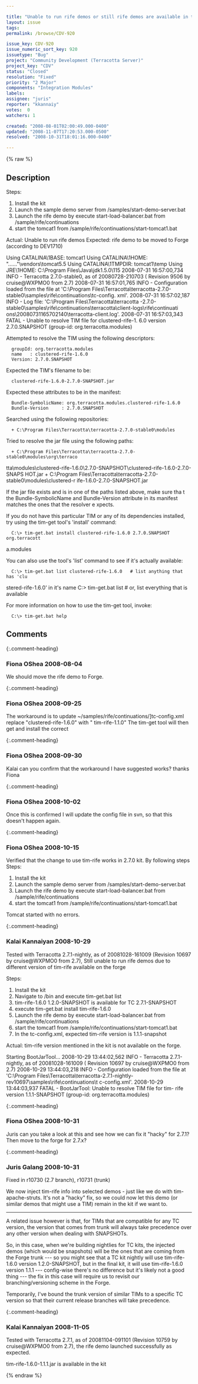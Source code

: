```yaml
---

title: "Unable to run rife demos or still rife demos are available in the kit"
layout: issue
tags: 
permalink: /browse/CDV-920

issue_key: CDV-920
issue_numeric_sort_key: 920
issuetype: "Bug"
project: "Community Development (Terracotta Server)"
project_key: "CDV"
status: "Closed"
resolution: "Fixed"
priority: "2 Major"
components: "Integration Modules"
labels: 
assignee: "juris"
reporter: "kkannaiy"
votes:  0
watchers: 1

created: "2008-08-01T02:00:49.000-0400"
updated: "2008-11-07T17:20:53.000-0500"
resolved: "2008-10-31T18:01:16.000-0400"

---
```




{% raw %}



## Description

<div markdown="1" class="description">

Steps:

1. Install the kit
2. Launch the sample demo server from /samples/start-demo-server.bat
3. Launch the rife demo by execute start-load-balancer.bat from /sample/rife/continuations 
4. start the tomcat1 from /sample/rife/continuations/start-tomcat1.bat

Actual: Unable to run rife demos
Expected: rife demo to be moved to Forge (according to DEV1710)

Using CATALINA\1BASE:   tomcat1
Using CATALINA\1HOME:   "..\..\.."\vendors\tomcat5.5
Using CATALINA\1TMPDIR: tomcat1\temp
Using JRE\1HOME:        C:\Program Files\Java\jdk1.5.0\115
2008-07-31 16:57:00,734 INFO - Terracotta 2.7.0-stable0, as of 20080728-210703 (
Revision 9506 by cruise@WXPMO0 from 2.7)
2008-07-31 16:57:01,765 INFO - Configuration loaded from the file at 'C:\Program
 Files\Terracotta\terracotta-2.7.0-stable0\samples\rife\continuations\tc-config.
xml'.
2008-07-31 16:57:02,187 INFO - Log file: 'C:\Program Files\Terracotta\terracotta
-2.7.0-stable0\samples\rife\continuations\terracotta\client-logs\rife\continuati
ons\20080731165702140\terracotta-client.log'.
2008-07-31 16:57:03,343 FATAL - Unable to resolve TIM file for clustered-rife-1.
6.0 version 2.7.0.SNAPSHOT (group-id: org.terracotta.modules)

   Attempted to resolve the TIM using the following descriptors:

      groupId: org.terracotta.modules
      name   : clustered-rife-1.6.0
      Version: 2.7.0.SNAPSHOT

   Expected the TIM's filename to be:

      clustered-rife-1.6.0-2.7.0-SNAPSHOT.jar

   Expected these attributes to be in the manifest:

      Bundle-SymbolicName: org.terracotta.modules.clustered-rife-1.6.0
      Bundle-Version     : 2.7.0.SNAPSHOT

   Searched using the following repositories:

      + C:\Program Files\Terracotta\terracotta-2.7.0-stable0\modules

   Tried to resolve the jar file using the following paths:

      + C:\Program Files\Terracotta\terracotta-2.7.0-stable0\modules\org\terraco
tta\modules\clustered-rife-1.6.0\2.7.0-SNAPSHOT\clustered-rife-1.6.0-2.7.0-SNAPS
HOT.jar
      + C:\Program Files\Terracotta\terracotta-2.7.0-stable0\modules\clustered-r
ife-1.6.0-2.7.0-SNAPSHOT.jar

   If the jar file exists and is in one of the paths listed above, make sure tha
t the Bundle-SymbolicName and
   Bundle-Version attribute in its manifest matches the ones that the resolver e
xpects.

   If you do not have this particular TIM or any of its dependencies installed,
try using the tim-get tool's
   'install' command:

      C:\> tim-get.bat install clustered-rife-1.6.0 2.7.0.SNAPSHOT org.terracott
a.modules

   You can also use the tool's 'list' command to see if it's actually available:


      C:\> tim-get.bat list clustered-rife-1.6.0   # list anything that has 'clu
stered-rife-1.6.0' in it's name
      C:\> tim-get.bat list                        # or, list everything that is
 available

   For more information on how to use the tim-get tool, invoke:

      C:\> tim-get.bat help


</div>

## Comments


{:.comment-heading}
### **Fiona OShea** <span class="date">2008-08-04</span>

<div markdown="1" class="comment">

We should move the rife demo to Forge.

</div>


{:.comment-heading}
### **Fiona OShea** <span class="date">2008-09-25</span>

<div markdown="1" class="comment">

The workaround is to update ~/samples/rife/continuations/]tc-config.xml replace "clustered-rife-1.6.0" with " tim-rife-1.1.0"
The tim-get tool will then get and install the correct 

</div>


{:.comment-heading}
### **Fiona OShea** <span class="date">2008-09-30</span>

<div markdown="1" class="comment">

Kalai
can you confirm that the workaround I have suggested works?
thanks
Fiona

</div>


{:.comment-heading}
### **Fiona OShea** <span class="date">2008-10-02</span>

<div markdown="1" class="comment">

Once this is confirmed I will update the config file in svn, so that this doesn't happen again.

</div>


{:.comment-heading}
### **Fiona OShea** <span class="date">2008-10-15</span>

<div markdown="1" class="comment">

Verified that the change to use tim-rife works in 2.7.0 kit.
By following steps
Steps:

1. Install the kit
2. Launch the sample demo server from /samples/start-demo-server.bat
3. Launch the rife demo by execute start-load-balancer.bat from /sample/rife/continuations
4. start the tomcat1 from /sample/rife/continuations/start-tomcat1.bat 

Tomcat started with no errors.

</div>


{:.comment-heading}
### **Kalai Kannaiyan** <span class="date">2008-10-29</span>

<div markdown="1" class="comment">

Tested with  Terracotta 2.7.1-nightly, as of 20081028-161009 (Revision 10697 by cruise@WXPMO0 from 2.7), 
Still unable to run rife demos due to different version of tim-rife available on the forge

Steps:
1. Install the kit
2. Navigate to /bin and execute tim-get.bat list
3. tim-rife-1.6.0 1.2.0-SNAPSHOT is available for TC 2.7.1-SNAPSHOT
4. execute tim-get.bat install tim-rife-1.6.0
5. Launch the rife demo by execute start-load-balancer.bat from /sample/rife/continuations
6. start the tomcat1 from /sample/rife/continuations/start-tomcat1.bat 
7. In the tc-config.xml, expected tim-rife version is 1.1.1-snapshot
<modules>
      <module name="tim-rife" version="1.1.1-SNAPSHOT"/>
    </modules>

Actual: tim-rife version mentioned in the kit is not available on the forge.

Starting BootJarTool...
2008-10-29 13:44:02,562 INFO - Terracotta 2.7.1-nightly, as of 20081028-161009 (
Revision 10697 by cruise@WXPMO0 from 2.7)
2008-10-29 13:44:03,218 INFO - Configuration loaded from the file at 'C:\Program
 Files\Terracotta\terracotta-2.7.1-nightly-rev10697\samples\rife\continuations\t
c-config.xml'.
2008-10-29 13:44:03,937 FATAL - BootJarTool: Unable to resolve TIM file for tim-
rife version 1.1.1-SNAPSHOT (group-id: org.terracotta.modules)




</div>


{:.comment-heading}
### **Fiona OShea** <span class="date">2008-10-31</span>

<div markdown="1" class="comment">

Juris can you take a look at this and see how we can fix it "hacky" for 2.7.1? Then move to the forge for 2.7.x?

</div>


{:.comment-heading}
### **Juris Galang** <span class="date">2008-10-31</span>

<div markdown="1" class="comment">

Fixed in r10730 (2.7 branch), r10731 (trunk)

We now inject tim-rife info into selected demos - just like we do with tim-apache-struts.
It's not a "hacky" fix, so we could now let this demo (or similar demos that might use a TIM) remain in the kit if we want to.

---

A related issue however is that, for TIMs that are compatible for any TC version, the version that comes from trunk will always take precedence over any other version when dealing with SNAPSHOTs. 

So, in this case, when we're building nightlies for TC kits, the injected demos (which would be snapshots) will be the ones that are coming from the Forge trunk --- so you might see that a TC kit nightly will use tim-rife-1.6.0 version 1.2.0-SNAPSHOT, but in the final kit, it will use tim-rife-1.6.0  version 1.1.1 --- config-wise there's no difference but it's likely not a good thing --- the fix in this case will require us to revisit our branching/versioning scheme in the Forge.

Temporarily, I've bound the trunk version of similar TIMs to a specific TC version so that their current release branches will take precedence.




</div>


{:.comment-heading}
### **Kalai Kannaiyan** <span class="date">2008-11-05</span>

<div markdown="1" class="comment">

Tested with Terracotta 2.7.1, as of 20081104-091101 (Revision 10759 by cruise@WXPMO0 from 2.7), the rife demo launched successfully as expected.

tim-rife-1.6.0-1.1.1.jar is available in the kit

</div>



{% endraw %}
